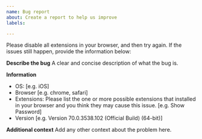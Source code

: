 ```yaml
---
name: Bug report
about: Create a report to help us improve
labels: 

---
```


Please disable all extensions in your browser, and then try again. If the issues still happen, provide the information below:

**Describe the bug**
A clear and concise description of what the bug is.

**Information**
 - OS: [e.g. iOS]
 - Browser [e.g. chrome, safari]
 - Extensions: Please list the one or more possible extensions that installed in your browser and you think they may cause this issue. [e.g. Show Password]
 - Version [e.g. Version 70.0.3538.102 (Official Build) (64-bit)]

**Additional context**
Add any other context about the problem here.
